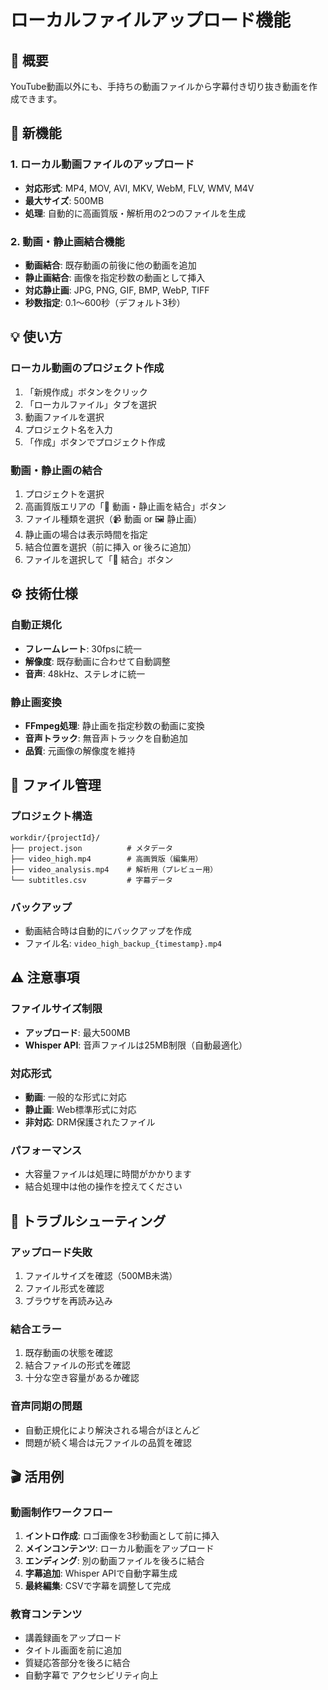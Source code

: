 # ローカルファイルアップロード機能

## 🎯 概要

YouTube動画以外にも、手持ちの動画ファイルから字幕付き切り抜き動画を作成できます。

## 🚀 新機能

### 1. ローカル動画ファイルのアップロード
- **対応形式**: MP4, MOV, AVI, MKV, WebM, FLV, WMV, M4V
- **最大サイズ**: 500MB
- **処理**: 自動的に高画質版・解析用の2つのファイルを生成

### 2. 動画・静止画結合機能
- **動画結合**: 既存動画の前後に他の動画を追加
- **静止画結合**: 画像を指定秒数の動画として挿入
- **対応静止画**: JPG, PNG, GIF, BMP, WebP, TIFF
- **秒数指定**: 0.1～600秒（デフォルト3秒）

## 💡 使い方

### ローカル動画のプロジェクト作成
1. 「新規作成」ボタンをクリック
2. 「ローカルファイル」タブを選択
3. 動画ファイルを選択
4. プロジェクト名を入力
5. 「作成」ボタンでプロジェクト作成

### 動画・静止画の結合
1. プロジェクトを選択
2. 高画質版エリアの「📎 動画・静止画を結合」ボタン
3. ファイル種類を選択（📹 動画 or 🖼️ 静止画）
4. 静止画の場合は表示時間を指定
5. 結合位置を選択（前に挿入 or 後ろに追加）
6. ファイルを選択して「📎 結合」ボタン

## ⚙️ 技術仕様

### 自動正規化
- **フレームレート**: 30fpsに統一
- **解像度**: 既存動画に合わせて自動調整
- **音声**: 48kHz、ステレオに統一

### 静止画変換
- **FFmpeg処理**: 静止画を指定秒数の動画に変換
- **音声トラック**: 無音声トラックを自動追加
- **品質**: 元画像の解像度を維持

## 📁 ファイル管理

### プロジェクト構造
```
workdir/{projectId}/
├── project.json          # メタデータ
├── video_high.mp4        # 高画質版（編集用）
├── video_analysis.mp4    # 解析用（プレビュー用）
└── subtitles.csv         # 字幕データ
```

### バックアップ
- 動画結合時は自動的にバックアップを作成
- ファイル名: `video_high_backup_{timestamp}.mp4`

## ⚠️ 注意事項

### ファイルサイズ制限
- **アップロード**: 最大500MB
- **Whisper API**: 音声ファイルは25MB制限（自動最適化）

### 対応形式
- **動画**: 一般的な形式に対応
- **静止画**: Web標準形式に対応
- **非対応**: DRM保護されたファイル

### パフォーマンス
- 大容量ファイルは処理に時間がかかります
- 結合処理中は他の操作を控えてください

## 🔧 トラブルシューティング

### アップロード失敗
1. ファイルサイズを確認（500MB未満）
2. ファイル形式を確認
3. ブラウザを再読み込み

### 結合エラー
1. 既存動画の状態を確認
2. 結合ファイルの形式を確認
3. 十分な空き容量があるか確認

### 音声同期の問題
- 自動正規化により解決される場合がほとんど
- 問題が続く場合は元ファイルの品質を確認

## 🎬 活用例

### 動画制作ワークフロー
1. **イントロ作成**: ロゴ画像を3秒動画として前に挿入
2. **メインコンテンツ**: ローカル動画をアップロード
3. **エンディング**: 別の動画ファイルを後ろに結合
4. **字幕追加**: Whisper APIで自動字幕生成
5. **最終編集**: CSVで字幕を調整して完成

### 教育コンテンツ
- 講義録画をアップロード
- タイトル画面を前に追加
- 質疑応答部分を後ろに結合
- 自動字幕で アクセシビリティ向上